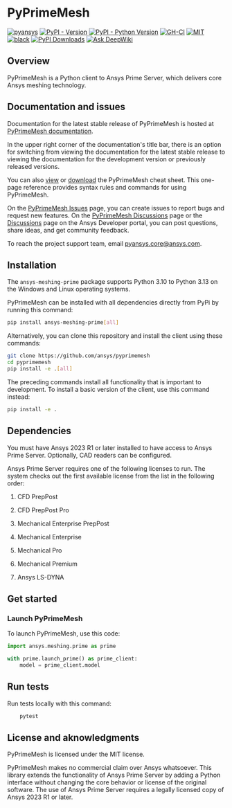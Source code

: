 # PyPrimeMesh

[![pyansys](https://img.shields.io/badge/Py-Ansys-ffc107.svg?logo=data:image/png;base64,iVBORw0KGgoAAAANSUhEUgAAABAAAAAQCAIAAACQkWg2AAABDklEQVQ4jWNgoDfg5mD8vE7q/3bpVyskbW0sMRUwofHD7Dh5OBkZGBgW7/3W2tZpa2tLQEOyOzeEsfumlK2tbVpaGj4N6jIs1lpsDAwMJ278sveMY2BgCA0NFRISwqkhyQ1q/Nyd3zg4OBgYGNjZ2ePi4rB5loGBhZnhxTLJ/9ulv26Q4uVk1NXV/f///////69du4Zdg78lx//t0v+3S88rFISInD59GqIH2esIJ8G9O2/XVwhjzpw5EAam1xkkBJn/bJX+v1365hxxuCAfH9+3b9/+////48cPuNehNsS7cDEzMTAwMMzb+Q2u4dOnT2vWrMHu9ZtzxP9vl/69RVpCkBlZ3N7enoDXBwEAAA+YYitOilMVAAAAAElFTkSuQmCC)](https://docs.pyansys.com/)
[![PyPI - Version](https://img.shields.io/pypi/v/ansys-meshing-prime)](https://pypi.org/project/ansys-meshing-prime/)
[![PyPI - Python Version](https://img.shields.io/pypi/pyversions/ansys-meshing-prime)](https://pypi.org/project/ansys-meshing-prime/)
[![GH-CI](https://github.com/ansys/pyprimemesh/actions/workflows/ci_cd.yml/badge.svg)](https://github.com/ansys/pyprimemesh/actions/workflows/ci_cd.yml)
[![MIT](https://img.shields.io/badge/License-MIT-yellow.svg)](https://opensource.org/licenses/MIT)
[![black](https://img.shields.io/badge/code%20style-black-000000.svg?style=flat)](https://github.com/psf/black)
[![PyPI Downloads](https://static.pepy.tech/badge/ansys-meshing-prime/month)](https://pepy.tech/projects/ansys-meshing-prime)
[![Ask DeepWiki](https://deepwiki.com/badge.svg)](https://deepwiki.com/ansys/pyprimemesh)

## Overview

PyPrimeMesh is a Python client to Ansys Prime Server, which
delivers core Ansys meshing technology.

## Documentation and issues

Documentation for the latest stable release of PyPrimeMesh is hosted at
[PyPrimeMesh documentation](https://prime.docs.pyansys.com/version/stable/).

In the upper right corner of the documentation's title bar, there is an option
for switching from viewing the documentation for the latest stable release
to viewing the documentation for the development version or previously
released versions.

You can also [view](https://cheatsheets.docs.pyansys.com/pyprimemesh_cheat_sheet.png) or
[download](https://cheatsheets.docs.pyansys.com/pyprimemesh_cheat_sheet.pdf) the
PyPrimeMesh cheat sheet. This one-page reference provides syntax rules and commands
for using PyPrimeMesh.

On the [PyPrimeMesh Issues](https://github.com/ansys/pyprimemesh/issues) page,
you can create issues to report bugs and request new features. On the
[PyPrimeMesh Discussions](https://github.com/ansys/pyprimemesh/discussions) page or the
[Discussions](https://discuss.ansys.com/) page on the Ansys Developer portal,
you can post questions, share ideas, and get community feedback. 

To reach the project support team, email [pyansys.core@ansys.com](mailtto:pyansys.core@ansys.com).

## Installation

The `ansys-meshing-prime` package supports Python 3.10 to Python 3.13 on the Windows and Linux
operating systems.


PyPrimeMesh can be installed with all dependencies directly from PyPi by running
this command:

```bash
pip install ansys-meshing-prime[all]
```

Alternatively, you can clone this repository and install the client using
these commands:

```bash
git clone https://github.com/ansys/pyprimemesh
cd pyprimemesh
pip install -e .[all]
```

The preceding commands install all functionality that is important to development.
To install a basic version of the client, use this command instead:

```bash
pip install -e .
```

## Dependencies

You must have Ansys 2023 R1 or later installed to have access to Ansys Prime Server. 
Optionally, CAD readers can be configured.

Ansys Prime Server requires one of the following licenses to run. 
The system checks out the first available license from the list in the following order:

1. CFD PrepPost

2. CFD PrepPost Pro

3. Mechanical Enterprise PrepPost

4. Mechanical Enterprise

5. Mechanical Pro

6. Mechanical Premium

7. Ansys LS-DYNA

## Get started

### Launch PyPrimeMesh

To launch PyPrimeMesh, use this code:

```python
import ansys.meshing.prime as prime

with prime.launch_prime() as prime_client:
    model = prime_client.model
```

## Run tests

Run tests locally with this command:
```bash
    pytest
```

## License and aknowledgments

PyPrimeMesh is licensed under the MIT license.

PyPrimeMesh makes no commercial claim over Ansys whatsoever. This library extends the functionality of
Ansys Prime Server by adding a Python interface without changing the core behavior or license
of the original software. The use of Ansys Prime Server requires a legally licensed copy of Ansys
2023 R1 or later.
